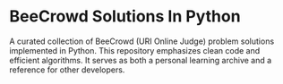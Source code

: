 # BeeCrowd Solutions In Python

A curated collection of BeeCrowd (URI Online Judge) problem solutions implemented in Python. This repository emphasizes 
clean code and efficient algorithms. It serves as both a personal learning archive and a reference for other developers.